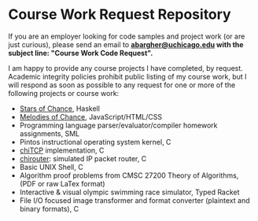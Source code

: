 # Course Work Request Repository

If you are an employer looking for code samples and project work  (or are just curious), please send an email to **abargher@uchicago.edu with the subject line: "Course Work Code Request".**

I am happy to provide any course projects I have completed, by request. Academic integrity policies prohibit public listing of my course work, but I will respond as soon as possible to any request for one or more of the following projects or course work:
  - [Stars of Chance](https://github.com/UChicago-PL/cs223-fa23-project-abargher), Haskell
  - [Melodies of Chance](https://abargher.github.io/maad22506), JavaScript/HTML/CSS
  - Programming language parser/evaluator/compiler homework assignments, SML
  - Pintos instructional operating system kernel, C
  - [chiTCP](http://chi.cs.uchicago.edu/chitcp/index.html) implementation, C
  - [chirouter](http://chi.cs.uchicago.edu/chirouter/index.html): simulated IP packet router, C
  - Basic UNIX Shell, C
  - Algorithm proof problems from CMSC 27200 Theory of Algorithms, (PDF or raw LaTex format)
  - Interactive & visual olympic swimming race simulator, Typed Racket
  - File I/O focused image transformer and format converter (plaintext and binary formats), C
